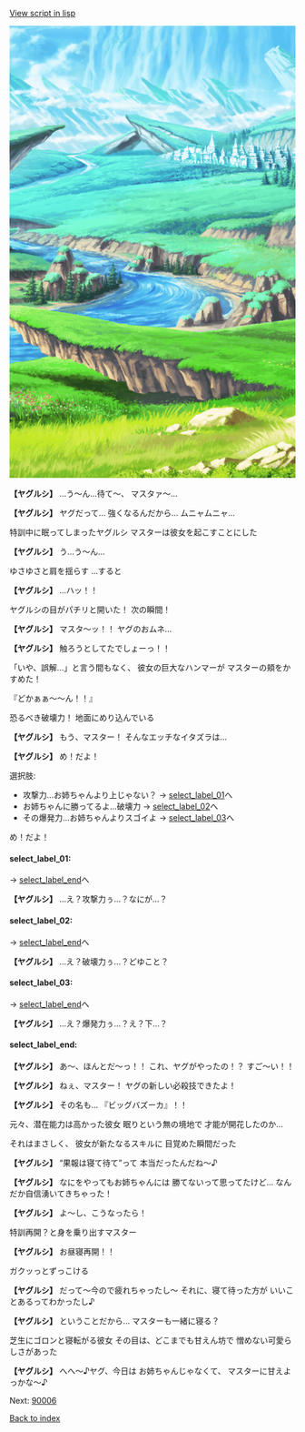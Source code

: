 [View script in lisp](../scripts/20171103.txt)

![plain.png](../images/backgrounds/plain.png)

**【ヤグルシ】**
…う〜ん…待て〜、
マスタァ〜…

**【ヤグルシ】**
ヤグだって…
強くなるんだから…
ムニャムニャ…

特訓中に眠ってしまったヤグルシ
マスターは彼女を起こすことにした

**【ヤグルシ】**
う…う〜ん…

ゆさゆさと肩を揺らす
…すると

**【ヤグルシ】**
…ハッ！！

ヤグルシの目がパチリと開いた！
次の瞬間！

**【ヤグルシ】**
マスタ〜ッ！！
ヤグのおムネ…

**【ヤグルシ】**
触ろうとしてたでしょーっ！！

「いや、誤解…」と言う間もなく、
彼女の巨大なハンマーが
マスターの頬をかすめた！

『どかぁぁ〜〜ん！！』

恐るべき破壊力！
地面にめり込んでいる

**【ヤグルシ】**
もう、マスター！
そんなエッチなイタズラは…

**【ヤグルシ】**
め！だよ！

選択肢:
- 攻撃力…お姉ちゃんより上じゃない？ → [select_label_01](#select_label_01)へ
- お姉ちゃんに勝ってるよ…破壊力 → [select_label_02](#select_label_02)へ
- その爆発力…お姉ちゃんよりスゴイよ → [select_label_03](#select_label_03)へ

め！だよ！

#### select_label_01:
 → [select_label_end](#select_label_end)へ

**【ヤグルシ】**
…え？攻撃力ぅ…？なにが…？

#### select_label_02:
 → [select_label_end](#select_label_end)へ

**【ヤグルシ】**
…え？破壊力ぅ…？どゆこと？

#### select_label_03:
 → [select_label_end](#select_label_end)へ

**【ヤグルシ】**
…え？爆発力ぅ…？え？下…？

#### select_label_end:

**【ヤグルシ】**
あ〜、ほんとだ〜っ！！
これ、ヤグがやったの！？
すご〜い！！

**【ヤグルシ】**
ねぇ、マスター！
ヤグの新しい必殺技できたよ！

**【ヤグルシ】**
その名も…
『ビッグバズーカ』！！

元々、潜在能力は高かった彼女
眠りという無の境地で
才能が開花したのか…

それはまさしく、
彼女が新たなるスキルに
目覚めた瞬間だった

**【ヤグルシ】**
“果報は寝て待て”って
本当だったんだね〜♪

**【ヤグルシ】**
なにをやってもお姉ちゃんには
勝てないって思ってたけど…
なんだか自信湧いてきちゃった！

**【ヤグルシ】**
よ〜し、こうなったら！

特訓再開？と身を乗り出すマスター

**【ヤグルシ】**
お昼寝再開！！

ガクッっとずっこける

**【ヤグルシ】**
だって〜今ので疲れちゃったし〜
それに、寝て待った方が
いいことあるってわかったし♪

**【ヤグルシ】**
ということだから…
マスターも一緒に寝る？

芝生にゴロンと寝転がる彼女
その目は、どこまでも甘えん坊で
憎めない可愛らしさがあった

**【ヤグルシ】**
へへ〜♪ヤグ、今日は
お姉ちゃんじゃなくて、
マスターに甘えよっかな〜♪


Next: [90006](90006.md)

[Back to index](index.md)
